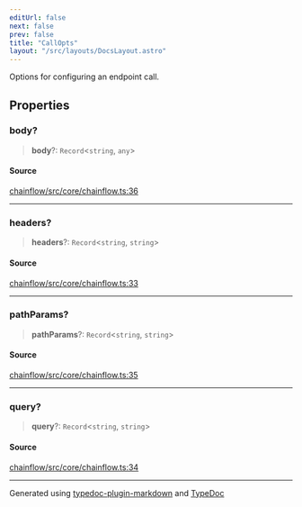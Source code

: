 ```yaml
---
editUrl: false
next: false
prev: false
title: "CallOpts"
layout: "/src/layouts/DocsLayout.astro"
---
```


Options for configuring an endpoint call.

## Properties

### body?

> **body**?: `Record`\<`string`, `any`\>

#### Source

[chainflow/src/core/chainflow.ts:36](https://github.com/edwinlzs/chainflow/blob/99ff659/src/core/chainflow.ts#L36)

***

### headers?

> **headers**?: `Record`\<`string`, `string`\>

#### Source

[chainflow/src/core/chainflow.ts:33](https://github.com/edwinlzs/chainflow/blob/99ff659/src/core/chainflow.ts#L33)

***

### pathParams?

> **pathParams**?: `Record`\<`string`, `string`\>

#### Source

[chainflow/src/core/chainflow.ts:35](https://github.com/edwinlzs/chainflow/blob/99ff659/src/core/chainflow.ts#L35)

***

### query?

> **query**?: `Record`\<`string`, `string`\>

#### Source

[chainflow/src/core/chainflow.ts:34](https://github.com/edwinlzs/chainflow/blob/99ff659/src/core/chainflow.ts#L34)

***

Generated using [typedoc-plugin-markdown](https://www.npmjs.com/package/typedoc-plugin-markdown) and [TypeDoc](https://typedoc.org/)
